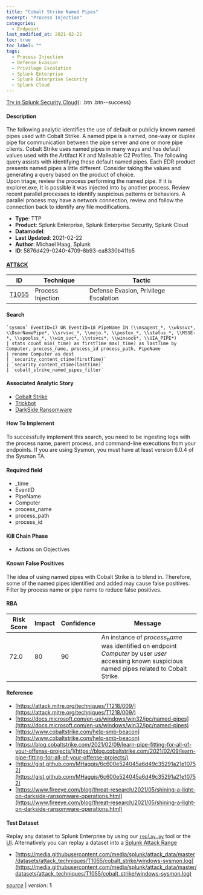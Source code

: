 ```yaml
---
title: "Cobalt Strike Named Pipes"
excerpt: "Process Injection"
categories:
  - Endpoint
last_modified_at: 2021-02-22
toc: true
toc_label: ""
tags:
  - Process Injection
  - Defense Evasion
  - Privilege Escalation
  - Splunk Enterprise
  - Splunk Enterprise Security
  - Splunk Cloud
---
```




[Try in Splunk Security Cloud](https://www.splunk.com/en_us/cyber-security.html){: .btn .btn--success}

#### Description

The following analytic identifies the use of default or publicly known named pipes used with Cobalt Strike. A named pipe is a named, one-way or duplex pipe for communication between the pipe server and one or more pipe clients. Cobalt Strike uses named pipes in many ways and has default values used with the Artifact Kit and Malleable C2 Profiles. The following query assists with identifying these default named pipes. Each EDR product presents named pipes a little different. Consider taking the values and generating a query based on the product of choice. \
Upon triage, review the process performing the named pipe. If it is explorer.exe, It is possible it was injected into by another process. Review recent parallel processes to identify suspicious patterns or behaviors. A parallel process may have a network connection, review and follow the connection back to identify any file modifications.

- **Type**: TTP
- **Product**: Splunk Enterprise, Splunk Enterprise Security, Splunk Cloud
- **Datamodel**: 
- **Last Updated**: 2021-02-22
- **Author**: Michael Haag, Splunk
- **ID**: 5876d429-0240-4709-8b93-ea8330b411b5


#### [ATT&CK](https://attack.mitre.org/)

| ID          | Technique   | Tactic         |
| ----------- | ----------- |--------------- |
| [T1055](https://attack.mitre.org/techniques/T1055/) | Process Injection | Defense Evasion, Privilege Escalation |

#### Search

```
`sysmon` EventID=17 OR EventID=18 PipeName IN (\\msagent_*, \\wkssvc*, \\DserNamePipe*, \\srvsvc_*, \\mojo.*, \\postex_*, \\status_*, \\MSSE-*, \\spoolss_*, \\win_svc*, \\ntsvcs*, \\winsock*, \\UIA_PIPE*) 
| stats count min(_time) as firstTime max(_time) as lastTime by Computer, process_name, process_id process_path, PipeName 
| rename Computer as dest 
| `security_content_ctime(firstTime)` 
| `security_content_ctime(lastTime)` 
| `cobalt_strike_named_pipes_filter`
```

#### Associated Analytic Story
* [Cobalt Strike](/stories/cobalt_strike)
* [Trickbot](/stories/trickbot)
* [DarkSide Ransomware](/stories/darkside_ransomware)


#### How To Implement
To successfully implement this search, you need to be ingesting logs with the process name, parent process, and command-line executions from your endpoints. If you are using Sysmon, you must have at least version 6.0.4 of the Sysmon TA.

#### Required field
* _time
* EventID
* PipeName
* Computer
* process_name
* process_path
* process_id


#### Kill Chain Phase
* Actions on Objectives


#### Known False Positives
The idea of using named pipes with Cobalt Strike is to blend in. Therefore, some of the named pipes identified and added may cause false positives. Filter by process name or pipe name to reduce false positives.


#### RBA

| Risk Score  | Impact      | Confidence   | Message      |
| ----------- | ----------- |--------------|--------------|
| 72.0 | 80 | 90 | An instance of $process_name$ was identified on endpoint $Computer$ by user $user$ accessing known suspicious named pipes related to Cobalt Strike. |




#### Reference

* [https://attack.mitre.org/techniques/T1218/009/](https://attack.mitre.org/techniques/T1218/009/)
* [https://docs.microsoft.com/en-us/windows/win32/ipc/named-pipes](https://docs.microsoft.com/en-us/windows/win32/ipc/named-pipes)
* [https://www.cobaltstrike.com/help-smb-beacon](https://www.cobaltstrike.com/help-smb-beacon)
* [https://blog.cobaltstrike.com/2021/02/09/learn-pipe-fitting-for-all-of-your-offense-projects/](https://blog.cobaltstrike.com/2021/02/09/learn-pipe-fitting-for-all-of-your-offense-projects/)
* [https://gist.github.com/MHaggis/6c600e524045a6d49c35291a21e10752](https://gist.github.com/MHaggis/6c600e524045a6d49c35291a21e10752)
* [https://www.fireeye.com/blog/threat-research/2021/05/shining-a-light-on-darkside-ransomware-operations.html](https://www.fireeye.com/blog/threat-research/2021/05/shining-a-light-on-darkside-ransomware-operations.html)



#### Test Dataset
Replay any dataset to Splunk Enterprise by using our [`replay.py`](https://github.com/splunk/attack_data#using-replaypy) tool or the [UI](https://github.com/splunk/attack_data#using-ui).
Alternatively you can replay a dataset into a [Splunk Attack Range](https://github.com/splunk/attack_range#replay-dumps-into-attack-range-splunk-server)

* [https://media.githubusercontent.com/media/splunk/attack_data/master/datasets/attack_techniques/T1055/cobalt_strike/windows-sysmon.log](https://media.githubusercontent.com/media/splunk/attack_data/master/datasets/attack_techniques/T1055/cobalt_strike/windows-sysmon.log)



[*source*](https://github.com/splunk/security_content/tree/develop/detections/endpoint/cobalt_strike_named_pipes.yml) \| *version*: **1**
